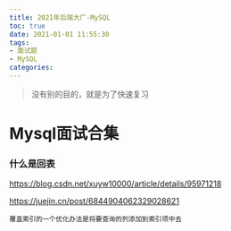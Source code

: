 ```yaml
---
title: 2021年后端大厂-MySQL
toc: true
date: 2021-01-01 11:55:30
tags: 
- 面试题
- MySQL
categories:
---
```


> 没有别的目的，就是为了快速复习

# Mysql面试合集

### 什么是回表

https://blog.csdn.net/xuyw10000/article/details/95971218

https://juejin.cn/post/6844904062329028621

`覆盖索引的一个优化办法是将要查询的列添加到索引项中去`

